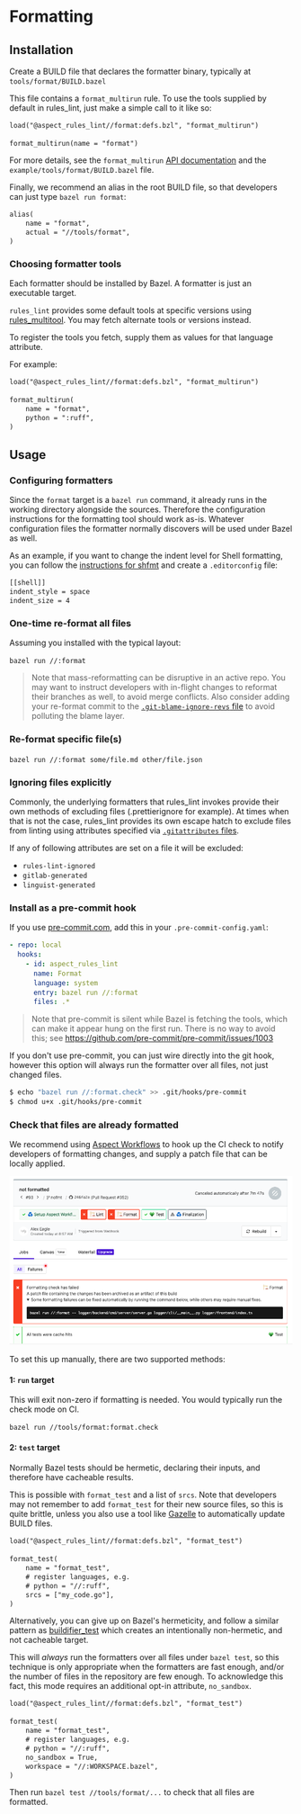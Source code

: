 # Formatting

## Installation

Create a BUILD file that declares the formatter binary, typically at `tools/format/BUILD.bazel`

This file contains a `format_multirun` rule. To use the tools supplied by default in rules_lint,
just make a simple call to it like so:

```starlark
load("@aspect_rules_lint//format:defs.bzl", "format_multirun")

format_multirun(name = "format")
```

For more details, see the `format_multirun` [API documentation](./format.md) and
the `example/tools/format/BUILD.bazel` file.

Finally, we recommend an alias in the root BUILD file, so that developers can just type `bazel run format`:

```starlark
alias(
    name = "format",
    actual = "//tools/format",
)
```

### Choosing formatter tools

Each formatter should be installed by Bazel. A formatter is just an executable target.

`rules_lint` provides some default tools at specific versions using
[rules_multitool](https://github.com/theoremlp/rules_multitool).
You may fetch alternate tools or versions instead.

To register the tools you fetch, supply them as values for that language attribute.

For example:

```starlark
load("@aspect_rules_lint//format:defs.bzl", "format_multirun")

format_multirun(
    name = "format",
    python = ":ruff",
)
```

## Usage

### Configuring formatters

Since the `format` target is a `bazel run` command, it already runs in the working directory alongside the sources.
Therefore the configuration instructions for the formatting tool should work as-is.
Whatever configuration files the formatter normally discovers will be used under Bazel as well.

As an example, if you want to change the indent level for Shell formatting, you can follow the
[instructions for shfmt](https://github.com/mvdan/sh/blob/master/cmd/shfmt/shfmt.1.scd#examples) and create a `.editorconfig` file: 

```
[[shell]]
indent_style = space
indent_size = 4
```

### One-time re-format all files

Assuming you installed with the typical layout:

`bazel run //:format`

> Note that mass-reformatting can be disruptive in an active repo.
> You may want to instruct developers with in-flight changes to reformat their branches as well, to avoid merge conflicts.
> Also consider adding your re-format commit to the
> [`.git-blame-ignore-revs` file](https://docs.github.com/en/repositories/working-with-files/using-files/viewing-a-file#ignore-commits-in-the-blame-view)
> to avoid polluting the blame layer.

### Re-format specific file(s)

`bazel run //:format some/file.md other/file.json`

### Ignoring files explicitly

Commonly, the underlying formatters that rules_lint invokes provide their own methods of excluding files (.prettierignore for example). At times when that is not the case, rules_lint provides its
own escape hatch to exclude files from linting using attributes specified via [`.gitattributes` files](https://git-scm.com/docs/gitattributes).

If any of following attributes are set on a file it will be excluded:

- `rules-lint-ignored`
- `gitlab-generated`
- `linguist-generated`

### Install as a pre-commit hook

If you use [pre-commit.com](https://pre-commit.com/), add this in your `.pre-commit-config.yaml`:

```yaml
- repo: local
  hooks:
    - id: aspect_rules_lint
      name: Format
      language: system
      entry: bazel run //:format
      files: .*
```

> Note that pre-commit is silent while Bazel is fetching the tools, which can make it appear hung on the first run.
> There is no way to avoid this; see https://github.com/pre-commit/pre-commit/issues/1003

If you don't use pre-commit, you can just wire directly into the git hook, however
this option will always run the formatter over all files, not just changed files.

```bash
$ echo "bazel run //:format.check" >> .git/hooks/pre-commit
$ chmod u+x .git/hooks/pre-commit
```

### Check that files are already formatted

We recommend using [Aspect Workflows] to hook up the CI check to notify developers of formatting changes,
and supply a patch file that can be locally applied.

![format on CI](./docs/format-ci-demo.png)

To set this up manually, there are two supported methods:

#### 1: `run` target

This will exit non-zero if formatting is needed. You would typically run the check mode on CI.

`bazel run //tools/format:format.check`

#### 2: `test` target

Normally Bazel tests should be hermetic, declaring their inputs, and therefore have cacheable results.

This is possible with `format_test` and a list of `srcs`.
Note that developers may not remember to add `format_test` for their new source files, so this is quite brittle,
unless you also use a tool like [Gazelle] to automatically update BUILD files.

```starlark
load("@aspect_rules_lint//format:defs.bzl", "format_test")

format_test(
    name = "format_test",
    # register languages, e.g.
    # python = "//:ruff",
    srcs = ["my_code.go"],
)
```

Alternatively, you can give up on Bazel's hermeticity, and
follow a similar pattern as [buildifier_test](https://github.com/bazelbuild/buildtools/pull/1092)
which creates an intentionally non-hermetic, and not cacheable target.

This will *always* run the formatters over all files under `bazel test`, so this technique is only appropriate
when the formatters are fast enough, and/or the number of files in the repository are few enough.
To acknowledge this fact, this mode requires an additional opt-in attribute, `no_sandbox`.

```starlark
load("@aspect_rules_lint//format:defs.bzl", "format_test")

format_test(
    name = "format_test",
    # register languages, e.g.
    # python = "//:ruff",
    no_sandbox = True,
    workspace = "//:WORKSPACE.bazel",
)
```

Then run `bazel test //tools/format/...` to check that all files are formatted.

[Gazelle]: https://github.com/bazelbuild/bazel-gazelle
[Aspect Workflows]: https://docs.aspect.build/workflows
[Aspect CLI]: https://docs.aspect.build/cli
